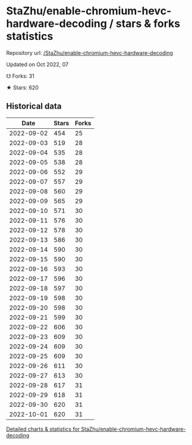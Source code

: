 # StaZhu/enable-chromium-hevc-hardware-decoding / stars & forks statistics

Repository url: [/StaZhu/enable-chromium-hevc-hardware-decoding](https://github.com/StaZhu/enable-chromium-hevc-hardware-decoding)

Updated on Oct 2022, 07

☋ Forks: 31

★ Stars: 620

## Historical data
| Date | Stars | Forks |
|------|-------|-------|
| 2022-09-02 | 454 | 25 | 
| 2022-09-03 | 519 | 28 | 
| 2022-09-04 | 535 | 28 | 
| 2022-09-05 | 538 | 28 | 
| 2022-09-06 | 552 | 29 | 
| 2022-09-07 | 557 | 29 | 
| 2022-09-08 | 560 | 29 | 
| 2022-09-09 | 565 | 29 | 
| 2022-09-10 | 571 | 30 | 
| 2022-09-11 | 576 | 30 | 
| 2022-09-12 | 578 | 30 | 
| 2022-09-13 | 586 | 30 | 
| 2022-09-14 | 590 | 30 | 
| 2022-09-15 | 590 | 30 | 
| 2022-09-16 | 593 | 30 | 
| 2022-09-17 | 596 | 30 | 
| 2022-09-18 | 597 | 30 | 
| 2022-09-19 | 598 | 30 | 
| 2022-09-20 | 598 | 30 | 
| 2022-09-21 | 599 | 30 | 
| 2022-09-22 | 606 | 30 | 
| 2022-09-23 | 609 | 30 | 
| 2022-09-24 | 609 | 30 | 
| 2022-09-25 | 609 | 30 | 
| 2022-09-26 | 611 | 30 | 
| 2022-09-27 | 613 | 30 | 
| 2022-09-28 | 617 | 31 | 
| 2022-09-29 | 618 | 31 | 
| 2022-09-30 | 620 | 31 | 
| 2022-10-01 | 620 | 31 | 


[Detailed charts & statistics for StaZhu/enable-chromium-hevc-hardware-decoding](https://reviewgithub.com/rep/StaZhu/enable-chromium-hevc-hardware-decoding)

